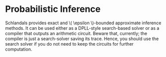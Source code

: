 # Probabilistic Inference

Schlandals provides exact and \\( \epsilon \\)-bounded approximate inference methods.
It can be used either as a DPLL-style search-based solver or as a compiler that outputs an arithmetic circuit.
Beware that, currently; the compiler is just a search-solver saving its trace. Hence, you should use the search solver if you do not need to keep the circuits for further computation.
